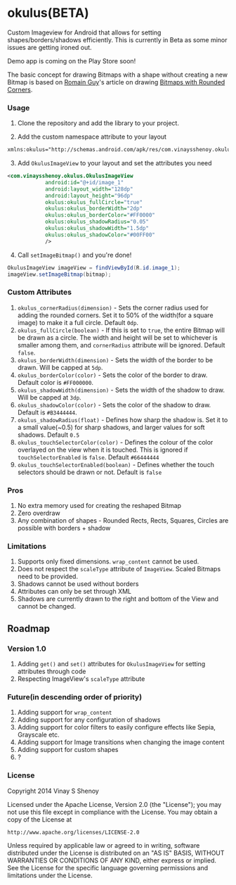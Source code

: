 okulus(BETA)
============
Custom Imageview for Android that allows for setting shapes/borders/shadows efficiently. This is currently in Beta as some minor issues are getting ironed out.

Demo app is coming on the Play Store soon!

The basic concept for drawing Bitmaps with a shape without creating a new Bitmap is based on [Romain Guy](https://plus.google.com/+RomainGuy)'s article on drawing [Bitmaps with Rounded Corners](http://www.curious-creature.org/2012/12/11/android-recipe-1-image-with-rounded-corners/).

### Usage
1. Clone the repository and add the library to your project.

2. Add the custom namespace attribute to your layout 
```xml
xmlns:okulus="http://schemas.android.com/apk/res/com.vinaysshenoy.okulus
```

3. Add `OkulusImageView` to your layout and set the attributes you need
```xml
<com.vinaysshenoy.okulus.OkulusImageView
            android:id="@+id/image_1"
            android:layout_width="128dp"
            android:layout_height="96dp"
            okulus:okulus_fullCircle="true"
            okulus:okulus_borderWidth="2dp"
            okulus:okulus_borderColor="#FF0000"
            okulus:okulus_shadowRadius="0.05"
            okulus:okulus_shadowWidth="1.5dp"
            okulus:okulus_shadowColor="#00FF00"
            />
```

4. Call `setImageBitmap()` and you're done!
```java
OkulusImageView imageView = findViewById(R.id.image_1);
imageView.setImageBitmap(bitmap);
```

### Custom Attributes
1. `okulus_cornerRadius(dimension)` - Sets the corner radius used for adding the rounded corners. Set it to 50% of the width(for a square image) to make it a full circle. Default `0dp`.
2. `okulus_fullCircle(boolean)` - If this is set to `true`, the entire Bitmap will be drawn as a circle. The width and height will be set to whichever is smaller among them, and `cornerRadius` attribute will be ignored. Default `false`.
3. `okulus_borderWidth(dimension)` - Sets the width of the border to be drawn. Will be capped at `5dp`.
4. `okulus_borderColor(color)` - Sets the color of the border to draw. Default color is `#FF000000`.
5. `okulus_shadowWidth(dimension)` - Sets the width of the shadow to draw. Will be capped at `3dp`.
6. `okulus_shadowColor(color)` - Sets the color of the shadow to draw. Default is `#B3444444`.
7. `okulus_shadowRadius(float)` - Defines how sharp the shadow is. Set it to a small value(~0.5) for sharp shadows, and larger values for soft shadows. Default `0.5`
8. `okulus_touchSelectorColor(color)` - Defines the colour of the color overlayed on the view when it is touched. This is ignored if `touchSelectorEnabled` is `false`. Default `#66444444`
9. `okulus_touchSelectorEnabled(boolean)` - Defines whether the touch selectors should be drawn or not. Default is `false`

### Pros
1. No extra memory used for creating the reshaped Bitmap
2. Zero overdraw
3. Any combination of shapes - Rounded Rects, Rects, Squares, Circles are possible with borders + shadow
 
### Limitations
1. Supports only fixed dimensions. `wrap_content` cannot be used.
2. Does not respect the `scaleType` attribute of `ImageView`. Scaled Bitmaps need to be provided.
3. Shadows cannot be used without borders
4. Attributes can only be set through XML
5. Shadows are currently drawn to the right and bottom of the View and cannot be changed.

## Roadmap
### Version 1.0
1. Adding `get()` and `set()` attributes for `OkulusImageView` for setting attributes through code
2. Respecting ImageView's `scaleType` attribute
 
### Future(in descending order of priority)
1. Adding support for `wrap_content`
2. Adding support for any configuration of shadows
3. Adding support for color filters to easily configure effects like Sepia, Grayscale etc.
4. Adding support for Image transitions when changing the image content
5. Adding support for custom shapes
6. ?

### License
Copyright 2014 Vinay S Shenoy

Licensed under the Apache License, Version 2.0 (the "License");
you may not use this file except in compliance with the License.
You may obtain a copy of the License at

    http://www.apache.org/licenses/LICENSE-2.0

Unless required by applicable law or agreed to in writing, software
distributed under the License is distributed on an "AS IS" BASIS,
WITHOUT WARRANTIES OR CONDITIONS OF ANY KIND, either express or implied.
See the License for the specific language governing permissions and
limitations under the License.
